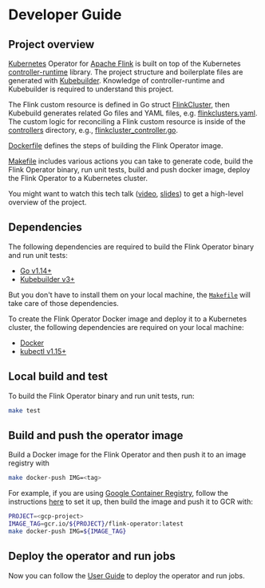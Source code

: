 # Developer Guide

## Project overview

[Kubernetes](https://kubernetes.io/) Operator for [Apache Flink](https://flink.apache.org)
is built on top of the Kubernetes [controller-runtime](https://github.com/kubernetes-sigs/controller-runtime)
library. The project structure and boilerplate files are generated with
[Kubebuilder](https://github.com/kubernetes-sigs/kubebuilder). Knowledge of
controller-runtime and Kubebuilder is required to understand this project.

The Flink custom resource is defined in Go struct [FlinkCluster](../api/v1beta1/flinkcluster_types.go),
then Kubebuild generates related Go files and YAML files, e.g.
[flinkclusters.yaml](../config/crd/bases/flinkoperator.k8s.io_flinkclusters.yaml).
The custom logic for reconciling a Flink custom resource is inside of the
[controllers](../controllers) directory, e.g., [flinkcluster_controller.go](../controllers/flinkcluster_controller.go).

[Dockerfile](../Dockerfile) defines the steps of building the Flink Operator
image.

[Makefile](../Makefile) includes various actions you can take to generate
code, build the Flink Operator binary, run unit tests, build and push docker
image, deploy the Flink Operator to a Kubernetes cluster.

You might want to watch this tech talk ([video](https://www.youtube.com/watch?v=MXj4lo8XHUE), [slides](https://github.com/spotify/flink-on-k8s-operator/blob/master/docs/apache-flink-on-kubernetes-operator-20200212.pdf)) to get a high-level overview of the project.

## Dependencies

The following dependencies are required to build the Flink Operator binary and
run unit tests:

- [Go v1.14+](https://golang.org/)
- [Kubebuilder v3+](https://github.com/kubernetes-sigs/kubebuilder)

But you don't have to install them on your local machine, the [`Makefile`](../Makefile) will take care of those dependencies.

To create the Flink Operator Docker image and deploy it to a Kubernetes
cluster, the following dependencies are required on your local machine:

- [Docker](https://docs.docker.com/install/)
- [kubectl v1.15+](https://kubernetes.io/docs/tasks/tools/install-kubectl/)

## Local build and test

To build the Flink Operator binary and run unit tests, run:

```bash
make test
```

## Build and push the operator image

Build a Docker image for the Flink Operator and then push it to an image
registry with

```bash
make docker-push IMG=<tag>
```

For example, if you are using [Google Container Registry](https://cloud.google.com/container-registry/docs/),
follow the instructions [here](https://cloud.google.com/container-registry/docs/pushing-and-pulling)
to set it up, then build the image and push it to GCR with:

```bash
PROJECT=<gcp-project>
IMAGE_TAG=gcr.io/${PROJECT}/flink-operator:latest
make docker-push IMG=${IMAGE_TAG}
```

## Deploy the operator and run jobs

Now you can follow the [User Guide](./user_guide.md) to deploy the operator
and run jobs.
